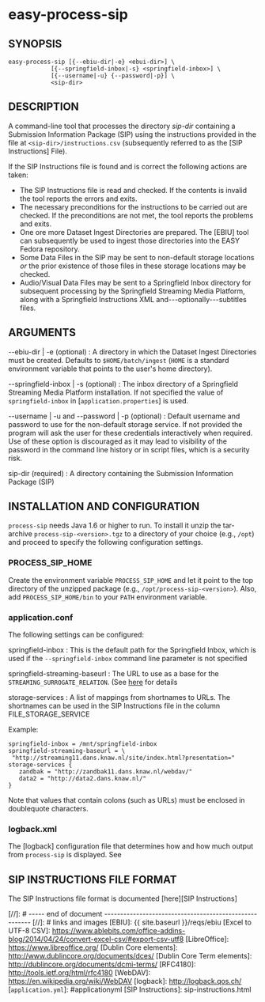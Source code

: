 easy-process-sip
================


SYNOPSIS
--------

    easy-process-sip [{--ebiu-dir|-e} <ebui-dir>] \
                [{--springfield-inbox|-s} <springfield-inbox>] \
                [{--username|-u} {--password|-p}] \
                <sip-dir>
                

DESCRIPTION
-----------

A command-line tool that processes the directory *sip-dir* containing a
Submission Information Package (SIP) using the instructions provided in the file
at `<sip-dir>/instructions.csv` (subsequently referred to as the [SIP Instructions]
File).

If the SIP Instructions file is found and is correct the following actions are taken:

* The SIP Instructions file is read and checked. If the contents is invalid the 
  tool reports the errors and exits.
* The necessary preconditions for the instructions to be carried out are checked. 
  If the preconditions are not met, the tool reports the problems and exits.
* One ore more Dataset Ingest Directories are prepared. The [EBIU] tool can 
  subsequently be used to ingest those directories into the EASY Fedora 
  repository.
* Some Data Files in the SIP may be sent to non-default storage locations *or*
  the prior existence of those files in these storage locations may be checked.
* Audio/Visual Data Files may be sent to a Springfield Inbox directory for
  subsequent processing by the Springfield Streaming Media Platform, along with
  a Springfield Instructions XML and---optionally---subtitles files.
  
  
ARGUMENTS
---------

--ebiu-dir | -e (optional)
:   A directory in which the Dataset Ingest Directories must be created.
    Defaults to ``$HOME/batch/ingest`` (``HOME`` is a standard environment variable that
    points to the user's home directory).

--springfield-inbox | -s (optional)
:   The inbox directory of a Springfield Streaming Media Platform installation. If not 
    specified the value of ``springfield-inbox`` in
   [``application.properties``] is used.

--username | -u and --password | -p (optional)
:   Default username and password to use for the non-default storage service. If
    not provided the program will ask the user for these credentials interactively when
    required. Use of these option is discouraged as it may lead to visibility of 
    the password in the command line history or in script files, which is a security
    risk.

sip-dir (required)
:   A directory containing the Submission Information Package (SIP)


INSTALLATION AND CONFIGURATION
------------------------------

``process-sip`` needs Java 1.6 or higher to run. To install it unzip the tar-archive
``process-sip-<version>.tgz`` to a directory of your choice (e.g., ``/opt``) and proceed
to specify the following configuration settings.


### PROCESS\_SIP\_HOME

Create the environment variable ``PROCESS_SIP_HOME`` and let it point to the top 
directory of the unzipped package (e.g., ``/opt/process-sip-<version>``). Also, add
``PROCESS_SIP_HOME/bin`` to your ``PATH`` environment variable.

### application.conf

The following settings can be configured:

springfield-inbox
:	This is the default path for the Springfield Inbox, which is used if the
    ``--springfield-inbox`` command line parameter is not specified
    
springfield-streaming-baseurl
:	The URL to use as a base for the ``STREAMING_SURROGATE_RELATION``. (See
    [here](sip-instructions.html#audio--video-springfield-metadata) for details
    
storage-services
:	A list of mappings from shortnames to URLs. The shortnames can be used in 
    the SIP Instructions file in the column FILE\_STORAGE\_SERVICE

Example:

    springfield-inbox = /mnt/springfield-inbox
    springfield-streaming-baseurl = \
     "http://streaming11.dans.knaw.nl/site/index.html?presentation="
    storage-services {
       zandbak = "http://zandbak11.dans.knaw.nl/webdav/"
       data2 = "http://data2.dans.knaw.nl/" 
    }

Note that values that contain colons (such as URLs) must be enclosed in doublequote
characters.


### logback.xml

The [logback] configuration file that determines how and how much output from
``process-sip`` is displayed. See


SIP INSTRUCTIONS FILE FORMAT
----------------------------

The SIP Instructions file format is documented [here][SIP Instructions]

[//]: # ----- end of document -------------------------------------------------------
[//]: # links and images
[EBIU]: {{ site.baseurl }}/reqs/ebiu
[Excel to UTF-8 CSV]: https://www.ablebits.com/office-addins-blog/2014/04/24/convert-excel-csv/#export-csv-utf8
[LibreOffice]: https://www.libreoffice.org/
[Dublin Core elements]: http://www.dublincore.org/documents/dces/
[Dublin Core Term elements]: http://dublincore.org/documents/dcmi-terms/
[RFC4180]: http://tools.ietf.org/html/rfc4180
[WebDAV]: https://en.wikipedia.org/wiki/WebDAV
[logback]: http://logback.qos.ch/
[``application.yml``]: #applicationyml
[SIP Instructions]: sip-instructions.html




  







